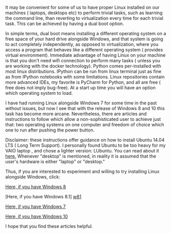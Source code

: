 It may be convenient for some of us to have proper Linux installed on our machines ( laptops, desktops etc) to perform trivial tasks, such as learning the command line, than reverting to virtualization every time for each trivial task. This can be achieved by having a dual boot option. 

In simple terms, dual boot means installing a different operating system on a free space of your hard drive alongside Windows, and that system is going to act completely independently, as opposed to virtualization, where you access a program that behaves like a different operating system ( provides virtual environment). Immediate advantage of having Linux on your machine is that you don't need wifi connection to perform many tasks ( unless you are working with the docker technology). Python comes per-installed with most linux distributions. IPython  can be run from linux terminal just as fine as from IPython notebooks with some limitations. Linux repositories contain more advanced IDEs, my favorite is PyCharm for Python, and all are free ( free does not imply bug-free).  At a start up time you will have an option which operating system to load. 

I have had running Linux alongside Windows 7 for some time in the past without issues, but now I see that with the release of Windows 8 and 10 this task has become more arcane. Nevertheless, there are articles and instructions to follow which allow a non-sophisticated user to achieve just that: two operating systems on one computer and freedom of choice which one to run after pushing the power button. 

Disclaimer: these instructions offer guidance on how to install Ubuntu 14.04 LTS ( Long Term Support). I personally found Ubuntu to be too heavy for my VAIO laptop , and chose a lighter version: LUbuntu. 
You can read about it [here.][lub]
Whenever "desktop" is mentioned, in reality it is assumed that the user's hardware is either "laptop" or "desktop."

Thus, if you are interested to experiment and willing to try installing Linux alongside Windows, click:

[Here, if you have Windows 8][w8]

[Here, if you have Windows 8.1] [w81] 

[Here, if you have Windows 7][w7] 

[Here, if you have Windows 10][w10] 

I hope that you find these articles helpful. 

[w8]: http://www.everydaylinuxuser.com/2013/09/install-ubuntu-linux-alongside-windows.html
[w81]: http://www.everydaylinuxuser.com/2014/05/install-ubuntu-1404-alongside-windows.html
[w7]: http://linux.about.com/od/LinuxNewbieDesktopGuide/ss/The-Ultimate-Windows-7-And-Ubuntu-Linux-Dual-Boot-Guide.htm
[w10]: http://technozed.com/install-ubuntu-linux-alongside-windows-10/
[lub]: http://lubuntu.net